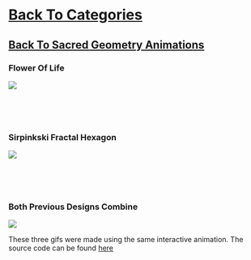 # [Back To Categories](https://github.com/GabrielQZ/Animations/tree/master#readme)
## [Back To Sacred Geometry Animations](https://github.com/GabrielQZ/Animations/tree/master/GIFs/Sacred-Geometry#readme)

### Flower Of Life

![](fol.gif)

<p>&nbsp<p><p>&nbsp<p>

### Sirpinkski Fractal Hexagon

![](sirpinski.gif)

<p>&nbsp<p><p>&nbsp<p>

### Both Previous Designs Combine
![](sacred-geo.gif)

These three gifs were made using the same interactive animation. The source code can be found [here](https://github.com/GabrielQZ/Animations/tree/master/Apr2020/triangles/fractal-tri04.js)
